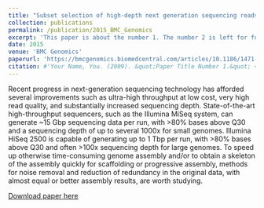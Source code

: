 ```yaml
---
title: "Subset selection of high-depth next generation sequencing reads for de novos genome assembly using mapreduce framework."
collection: publications
permalink: /publication/2015_BMC_Genomics
excerpt: 'This paper is about the number 1. The number 2 is left for future work.'
date: 2015
venue: 'BMC Genomics'
paperurl: 'https://bmcgenomics.biomedcentral.com/articles/10.1186/1471-2164-16-S12-S9'
citation: #'Your Name, You. (2009). &quot;Paper Title Number 1.&quot; <i>Journal 1</i>. 1(1).'
---
```


Recent progress in next-generation sequencing technology has afforded several improvements such as ultra-high throughput at low cost, very high read quality, and substantially increased sequencing depth. State-of-the-art high-throughput sequencers, such as the Illumina MiSeq system, can generate ~15 Gbp sequencing data per run, with >80% bases above Q30 and a sequencing depth of up to several 1000x for small genomes. Illumina HiSeq 2500 is capable of generating up to 1 Tbp per run, with >80% bases above Q30 and often >100x sequencing depth for large genomes. To speed up otherwise time-consuming genome assembly and/or to obtain a skeleton of the assembly quickly for scaffolding or progressive assembly, methods for noise removal and reduction of redundancy in the original data, with almost equal or better assembly results, are worth studying.

[Download paper here](https://bmcgenomics.biomedcentral.com/track/pdf/10.1186/1471-2164-16-S12-S9)


